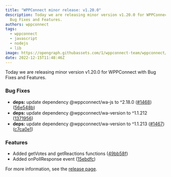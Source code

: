 ```yaml
---
title: "WPPConnect minor release: v1.20.0"
description: Today we are releasing minor version v1.20.0 for WPPConnect with
  Bug Fixes and Features.
authors: wppconnect
tags:
  - wppconnect
  - javascript
  - nodejs
  - lib
image: https://opengraph.githubassets.com/1/wppconnect-team/wppconnect/releases/tag/v1.20.0
date: 2022-12-15T11:48:46Z
---
```


Today we are releasing minor version v1.20.0 for WPPConnect with Bug Fixes and Features.

<!--truncate-->

### Bug Fixes

* **deps:** update dependency @wppconnect/wa-js to ^2.18.0 ([#1468](https://github.com/wppconnect-team/wppconnect/issues/1468)) ([56e548b](https://github.com/wppconnect-team/wppconnect/commit/56e548b6a92b8496df72fd22559fef01246268b0))
* **deps:** update dependency @wppconnect/wa-version to ^1.1.212 ([1371956](https://github.com/wppconnect-team/wppconnect/commit/13719564a38a221b1e91090b365c979f3c9ca21c))
* **deps:** update dependency @wppconnect/wa-version to ^1.1.213 ([#1467](https://github.com/wppconnect-team/wppconnect/issues/1467)) ([c7ca0e1](https://github.com/wppconnect-team/wppconnect/commit/c7ca0e18c315b05386efe4915d259c5737d251b9))


### Features

* Added getVotes and getReactions functions ([49bb58f](https://github.com/wppconnect-team/wppconnect/commit/49bb58f9c0db9271a36cea4d650857f2ddbde74a))
* Added onPollResponse event ([15ebdfc](https://github.com/wppconnect-team/wppconnect/commit/15ebdfc9a57ac80f33f4795ca546d9a311521ee5))

For more information, see the [release page](https://github.com/wppconnect-team/wppconnect/releases/tag/v1.20.0).